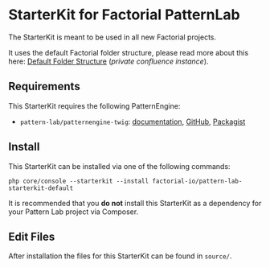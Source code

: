 # StarterKit for Factorial PatternLab

The StarterKit is meant to be used in all new Factorial projects.

It uses the default Factorial folder structure, please read more about this here: [Default Folder Structure](https://confluence.factorial.io/display/WIKI/Patternlab+default+folder+structure) (_private confluence instance_).

## Requirements

This StarterKit requires the following PatternEngine:

* `pattern-lab/patternengine-twig`: [documentation](https://github.com/pattern-lab/patternengine-php-twig#twig-patternengine-for-pattern-lab), [GitHub](https://github.com/pattern-lab/patternengine-php-twig), [Packagist](https://packagist.org/packages/pattern-lab/patternengine-twig)

## Install

This StarterKit can be installed via one of the following commands:

    php core/console --starterkit --install factorial-io/pattern-lab-starterkit-default

It is recommended that you **do not** install this StarterKit as a dependency for your Pattern Lab project via Composer.


## Edit Files

After installation the files for this StarterKit can be found in `source/`.
